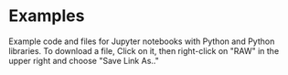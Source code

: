 # Examples
Example code and files for Jupyter notebooks with Python and Python libraries.  To download a file, Click on it, then right-click on "RAW" in the upper right and choose "Save Link As.."
